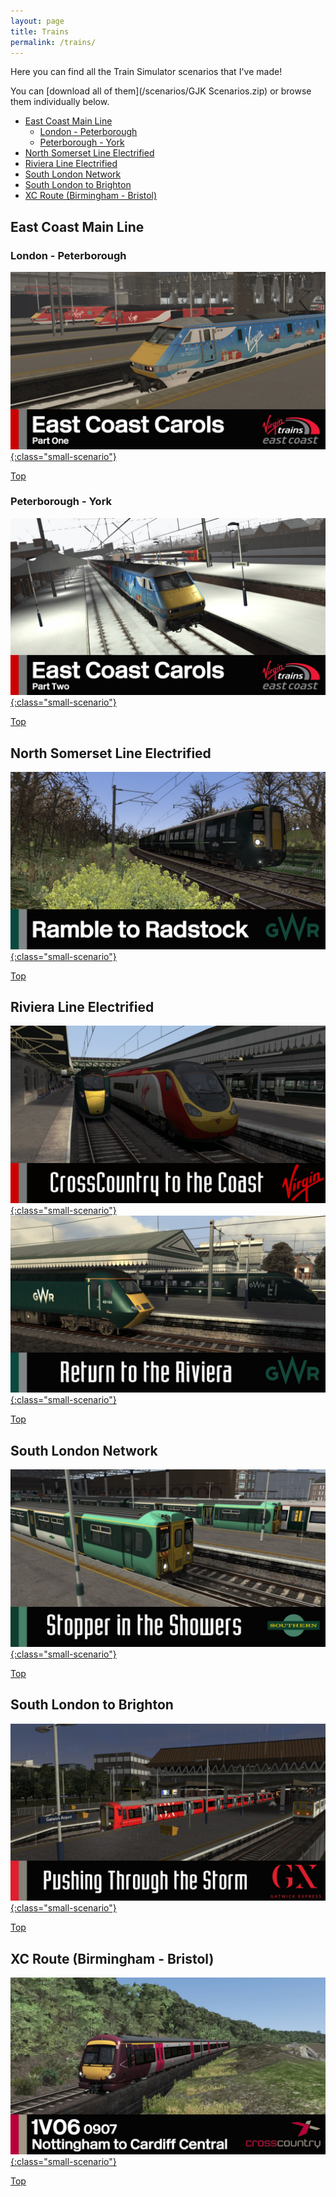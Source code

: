 ```yaml
---
layout: page
title: Trains
permalink: /trains/
---
```


Here you can find all the Train Simulator scenarios that I've made!

You can [download all of them](/scenarios/GJK Scenarios.zip) or browse them individually below.

- [East Coast Main Line](#east-coast-main-line)
    - [London - Peterborough](#london---peterborough)
    - [Peterborough - York](#peterborough---york)
- [North Somerset Line Electrified](#north-somerset-line-electrified)
- [Riviera Line Electrified](#riviera-line-electrified)
- [South London Network](#south-london-network)
- [South London to Brighton](#south-london-to-brighton)
- [XC Route (Birmingham - Bristol)](#xc-route-birmingham---bristol)

## East Coast Main Line
### London - Peterborough
[![East Coast Carols (Part One)](/images/scenarios/east-coast-carols-1.jpg){:class="small-scenario"}](east-coast-carols-1)

[Top](#top)

### Peterborough - York
[![East Coast Carols (Part Two)](/images/scenarios/east-coast-carols-2.jpg){:class="small-scenario"}](east-coast-carols-2)

[Top](#top)

## North Somerset Line Electrified
[![Ramble to Radstock](/images/scenarios/ramble-to-radstock.jpg){:class="small-scenario"}](ramble-to-radstock)

[Top](#top)

## Riviera Line Electrified 
[![CrossCountry to the Coast](/images/scenarios/crosscountry-to-the-coast.jpg){:class="small-scenario"}](crosscountry-to-the-coast) 
[![Return to the Riviera](/images/scenarios/return-to-the-riviera.jpg){:class="small-scenario"}](return-to-the-riviera)

[Top](#top)

## South London Network
[![Stopper in the Showers](/images/scenarios/stopper-in-the-showers.jpg){:class="small-scenario"}](stopper-in-the-showers)

[Top](#top)

## South London to Brighton
[![Pushing Through the Storm](/images/scenarios/pushing-through-the-storm.jpg){:class="small-scenario"}](pushing-through-the-storm)

[Top](#top)

## XC Route (Birmingham - Bristol)
[![1V06 0907 Nottingham to Cardiff Central](/images/scenarios/1V06-0907-nottingham-to-cardiff-central.jpg){:class="small-scenario"}](1V06-0907-nottingham-to-cardiff-central)

[Top](#top)